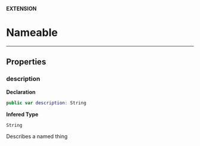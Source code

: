 **EXTENSION**
# Nameable

--------------------

## Properties
### description

**Declaration**
```swift
public var description: String
```

**Infered Type**
```swift
String
```

Describes a named thing

